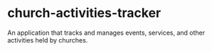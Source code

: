 # church-activities-tracker
An application that tracks and manages events, services, and other activities held by churches.
